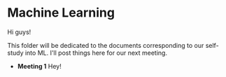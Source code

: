 # Machine Learning

Hi guys!

This folder will be dedicated to the documents corresponding to our self-study into ML. I'll post things here for our next meeting.

* **Meeting 1** Hey!
